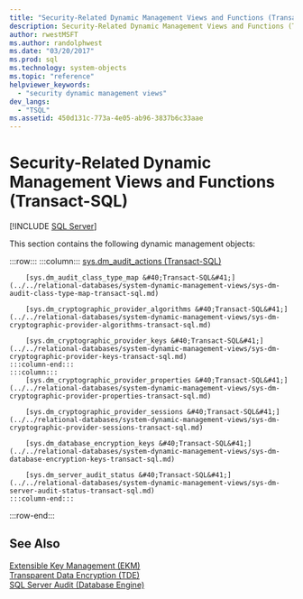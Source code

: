 ```yaml
---
title: "Security-Related Dynamic Management Views and Functions (Transact-SQL)"
description: Security-Related Dynamic Management Views and Functions (Transact-SQL)
author: rwestMSFT
ms.author: randolphwest
ms.date: "03/20/2017"
ms.prod: sql
ms.technology: system-objects
ms.topic: "reference"
helpviewer_keywords:
  - "security dynamic management views"
dev_langs:
  - "TSQL"
ms.assetid: 450d131c-773a-4e05-ab96-3837b6c33aae
---
```

# Security-Related Dynamic Management Views and Functions (Transact-SQL)
[!INCLUDE [SQL Server](../../includes/applies-to-version/sqlserver.md)]

  This section contains the following dynamic management objects:  

:::row:::
    :::column:::
        [sys.dm_audit_actions &#40;Transact-SQL&#41;](../../relational-databases/system-dynamic-management-views/sys-dm-audit-actions-transact-sql.md)

        [sys.dm_audit_class_type_map &#40;Transact-SQL&#41;](../../relational-databases/system-dynamic-management-views/sys-dm-audit-class-type-map-transact-sql.md)

        [sys.dm_cryptographic_provider_algorithms &#40;Transact-SQL&#41;](../../relational-databases/system-dynamic-management-views/sys-dm-cryptographic-provider-algorithms-transact-sql.md)

        [sys.dm_cryptographic_provider_keys &#40;Transact-SQL&#41;](../../relational-databases/system-dynamic-management-views/sys-dm-cryptographic-provider-keys-transact-sql.md)
    :::column-end:::
    :::column:::
        [sys.dm_cryptographic_provider_properties &#40;Transact-SQL&#41;](../../relational-databases/system-dynamic-management-views/sys-dm-cryptographic-provider-properties-transact-sql.md)

        [sys.dm_cryptographic_provider_sessions &#40;Transact-SQL&#41;](../../relational-databases/system-dynamic-management-views/sys-dm-cryptographic-provider-sessions-transact-sql.md)

        [sys.dm_database_encryption_keys &#40;Transact-SQL&#41;](../../relational-databases/system-dynamic-management-views/sys-dm-database-encryption-keys-transact-sql.md)

        [sys.dm_server_audit_status &#40;Transact-SQL&#41;](../../relational-databases/system-dynamic-management-views/sys-dm-server-audit-status-transact-sql.md)
    :::column-end:::
:::row-end:::

## See Also  
 [Extensible Key Management &#40;EKM&#41;](../../relational-databases/security/encryption/extensible-key-management-ekm.md)   
 [Transparent Data Encryption &#40;TDE&#41;](../../relational-databases/security/encryption/transparent-data-encryption.md)   
 [SQL Server Audit &#40;Database Engine&#41;](../../relational-databases/security/auditing/sql-server-audit-database-engine.md)  
  
  
